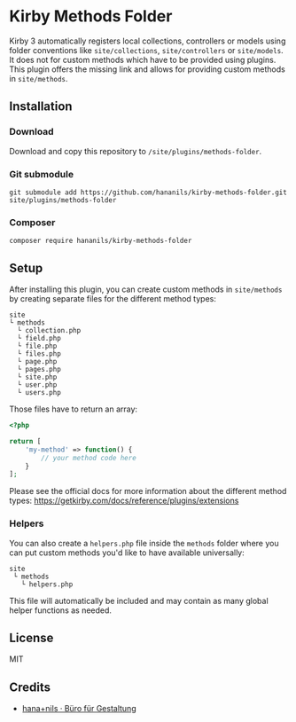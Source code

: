 # Kirby Methods Folder

Kirby 3 automatically registers local collections, controllers or models using folder conventions like `site/collections`, `site/controllers` or `site/models`. It does not for custom methods which have to be provided using plugins. This plugin offers the missing link and allows for providing custom methods in `site/methods`.

## Installation

### Download

Download and copy this repository to `/site/plugins/methods-folder`.

### Git submodule

```
git submodule add https://github.com/hananils/kirby-methods-folder.git site/plugins/methods-folder
```

### Composer

```
composer require hananils/kirby-methods-folder
```

## Setup

After installing this plugin, you can create custom methods in `site/methods` by creating separate files for the different method types:

```
site
└ methods
  └ collection.php
  └ field.php
  └ file.php
  └ files.php
  └ page.php
  └ pages.php
  └ site.php
  └ user.php
  └ users.php
```

Those files have to return an array:

```php
<?php

return [
    'my-method' => function() {
        // your method code here
    }
];

```

Please see the official docs for more information about the different method types:
<https://getkirby.com/docs/reference/plugins/extensions>

### Helpers

You can also create a `helpers.php` file inside the `methods` folder where you can put custom methods you'd like to have available universally:

```
site
 └ methods
   └ helpers.php
```

This file will automatically be included and may contain as many global helper functions as needed.

## License

MIT

## Credits

- [hana+nils · Büro für Gestaltung](https://hananils.de)
